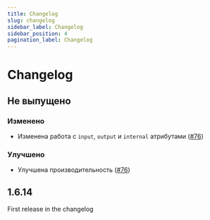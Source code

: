 ```yaml
---
title: Changelog
slug: changelog
sidebar_label: Changelog
sidebar_position: 4
pagination_label: Changelog
---
```


# Changelog

## Не выпущено

### Изменено

- Изменена работа с `input`, `output` и `internal` атрибутами ([#76](https://github.com/afuno/servactory/pull/76))

### Улучшено

- Улучшена производительность ([#76](https://github.com/afuno/servactory/pull/76))

## 1.6.14

First release in the changelog
